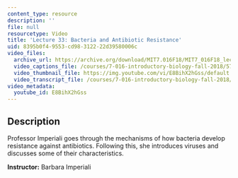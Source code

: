 ```yaml
---
content_type: resource
description: ''
file: null
resourcetype: Video
title: 'Lecture 33: Bacteria and Antibiotic Resistance'
uid: 8395b0f4-9553-cd98-3122-22d39580006c
video_files:
  archive_url: https://archive.org/download/MIT7.016F18/MIT7_016F18_lec33_300k.mp4
  video_captions_file: /courses/7-016-introductory-biology-fall-2018/578a37061e4951d88f8f8fc961ad6dde_E8BihX2hGss.vtt
  video_thumbnail_file: https://img.youtube.com/vi/E8BihX2hGss/default.jpg
  video_transcript_file: /courses/7-016-introductory-biology-fall-2018/a802e9ffdcc0178db2c192bd2960df13_E8BihX2hGss.pdf
video_metadata:
  youtube_id: E8BihX2hGss
---
```


Description
-----------

Professor Imperiali goes through the mechanisms of how bacteria develop resistance against antibiotics. Following this, she introduces viruses and discusses some of their characteristics.

**Instructor:** Barbara Imperiali
